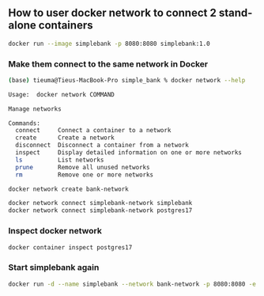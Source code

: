 ## How to user docker network to connect 2 stand-alone containers

```bash
docker run --image simplebank -p 8080:8080 simplebank:1.0
```

### Make them connect to the same network in Docker


```bash
(base) tieuma@Tieus-MacBook-Pro simple_bank % docker network --help

Usage:  docker network COMMAND

Manage networks

Commands:
  connect     Connect a container to a network
  create      Create a network
  disconnect  Disconnect a container from a network
  inspect     Display detailed information on one or more networks
  ls          List networks
  prune       Remove all unused networks
  rm          Remove one or more networks
```

```bash
docker network create bank-network
```

```bash
docker network connect simplebank-network simplebank
docker network connect simplebank-network postgres17
```

### Inspect docker network

```bash
docker container inspect postgres17
```

### Start simplebank again

```bash
docker run -d --name simplebank --network bank-network -p 8080:8080 -e DB_SOURCE="postgresql://root:secret@postgres17:5432/simple_bank?sslmode=disable" simplebank:1.0
```